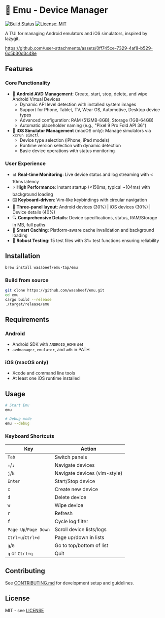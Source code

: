 # 🦤 Emu - Device Manager

[![Build Status](https://img.shields.io/github/actions/workflow/status/wasabeef/emu/ci.yml?branch=main)](https://github.com/wasabeef/emu/actions)
[![License: MIT](https://img.shields.io/badge/license-MIT-blue.svg)](./LICENSE-MIT)

A TUI for managing Android emulators and iOS simulators, inspired by lazygit.

https://github.com/user-attachments/assets/0ff745ce-7329-4af8-b529-6c5b30d3c48e

## Features

### Core Functionality
- 🤖 **Android AVD Management**: Create, start, stop, delete, and wipe Android Virtual Devices
  - Dynamic API level detection with installed system images
  - Support for Phone, Tablet, TV, Wear OS, Automotive, Desktop device types
  - Advanced configuration: RAM (512MB-8GB), Storage (1GB-64GB)
  - Automatic placeholder naming (e.g., "Pixel 9 Pro Fold API 36")
- 🍎 **iOS Simulator Management** (macOS only): Manage simulators via `xcrun simctl`
  - Device type selection (iPhone, iPad models)
  - Runtime version selection with dynamic detection
  - Basic device operations with status monitoring

### User Experience
- 📊 **Real-time Monitoring**: Live device status and log streaming with < 10ms latency
- ⚡ **High Performance**: Instant startup (<150ms, typical ~104ms) with background loading
- ⌨️ **Keyboard-driven**: Vim-like keybindings with circular navigation
- 📱 **Three-panel layout**: Android devices (30%) | iOS devices (30%) | Device details (40%)
- 🔍 **Comprehensive Details**: Device specifications, status, RAM/Storage in MB, full paths
- 🧠 **Smart Caching**: Platform-aware cache invalidation and background loading
- 📝 **Robust Testing**: 15 test files with 31+ test functions ensuring reliability

## Installation

```bash
brew install wasabeef/emu-tap/emu
```

### Build from source
```bash
git clone https://github.com/wasabeef/emu.git
cd emu
cargo build --release
./target/release/emu
```

## Requirements

### Android
- Android SDK with `ANDROID_HOME` set
- `avdmanager`, `emulator`, and `adb` in PATH

### iOS (macOS only)
- Xcode and command line tools
- At least one iOS runtime installed

## Usage

```bash
# Start Emu
emu

# Debug mode
emu --debug
```

### Keyboard Shortcuts

| Key | Action |
|-----|--------|
| `Tab` | Switch panels |
| `↑`/`↓` | Navigate devices |
| `j`/`k` | Navigate devices (vim-style) |
| `Enter` | Start/Stop device |
| `c` | Create new device |
| `d` | Delete device |
| `w` | Wipe device |
| `r` | Refresh |
| `f` | Cycle log filter |
| `Page Up`/`Page Down` | Scroll device lists/logs |
| `Ctrl+u`/`Ctrl+d` | Page up/down in lists |
| `g`/`G` | Go to top/bottom of list |
| `q` or `Ctrl+q` | Quit |


## Contributing

See [CONTRIBUTING.md](CONTRIBUTING.md) for development setup and guidelines.

## License

MIT - see [LICENSE](LICENSE)
